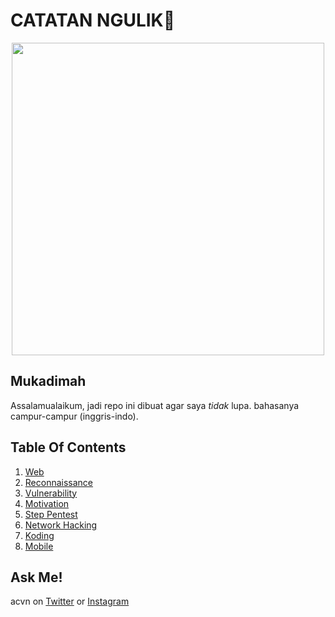 # CATATAN NGULIK:rocket:

<p align="center"><img src="https://user-images.githubusercontent.com/52058660/89849631-14093c80-dbb3-11ea-9e04-a67d5758b904.jpg" width="500"></p>

## Mukadimah
Assalamualaikum, jadi repo ini dibuat agar saya *tidak* lupa. bahasanya campur-campur (inggris-indo).

## Table Of Contents
1. [Web](https://github.com/acvn/b3lajar/tree/master/web.md)
2. [Reconnaissance](https://github.com/acvn/b3lajar/blob/master/rekon)
3. [Vulnerability](https://github.com/acvn/b3lajar/blob/master/vuln)
4. [Motivation](https://github.com/acvn/b3lajar/blob/master/motivation.md)
5. [Step Pentest](https://github.com/acvn/b3lajar/blob/master/steps.md)
6. [Network Hacking](https://github.com/acvn/b3lajar/blob/master/netsec.md)
7. [Koding](https://github.com/acvn/catngul/blob/master/code.md)
8. [Mobile](https://github.com/acvn/catngul/blob/master/mobile.md)
   
## Ask Me!
acvn on [Twitter](https://twitter.com/aldi__satria) or [Instagram](https://www.instagram.com/aldi___satria/)
